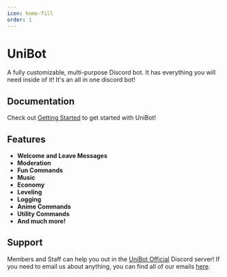 ```yaml
---
icon: home-fill
order: 1
---
```

# UniBot

A fully customizable, multi-purpose Discord bot. It has everything you will need inside of it! It's an all in one discord bot!

## Documentation

Check out [Getting Started](/guides/getting-started) to get started with UniBot!

## Features

- **Welcome and Leave Messages**
- **Moderation**
- **Fun Commands**
- **Music**
- **Economy**
- **Leveling**
- **Logging**
- **Anime Commands**
- **Utility Commands**
- **And much more!**

## Support

Members and Staff can help you out in the [UniBot Official](https://discord.gg/unibot) Discord server!
If you need to email us about anything, you can find all of our emails [here](https://uni-bot.xyz/staff).


